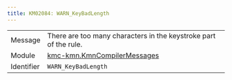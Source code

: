 ```yaml
---
title: KM02084: WARN_KeyBadLength
---
```


|            |           |
|------------|---------- |
| Message    | There are too many characters in the keystroke part of the rule\. |
| Module     | [kmc-kmn.KmnCompilerMessages](kmc-kmn.kmncompilermessages) |
| Identifier | `WARN_KeyBadLength` |


